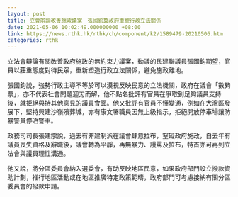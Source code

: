 ```yaml
---
layout: post
title: 立會辯論改善施政議案　張國鈞冀政府重塑行政立法關係
date: 2021-05-06 10:02:49.000000000 +08:00
link: https://news.rthk.hk/rthk/ch/component/k2/1589479-20210506.htm
categories: rthk
---
```


立法會辯論有關改善政府施政的無約束力議案，動議的民建聯議員張國鈞期望，官員以莊重態度對待民眾，重新塑造行政立法關係，避免施政離地。

張國鈞說，強勢行政主導不等於可以漠視反映民意的立法機關，政府在議會「數夠票」，亦不代表社會問題迎刃而解，他不點名批評有官員在爭取到足夠議員支持後，就拒絕與持其他意見的議員會面。他又批評有官員不懂變通，例如在大灣區發展下，堅持興建沙嶺殯葬城，亦有康文署職員因無上級指示，拒絕開放停車場讓防暴警員停泊警車。

政務司司長張建宗說，過去有非建制派在議會肆意拉布，窒礙政府施政，自去年有議員喪失資格及辭職後，議會轉為平靜，再無暴力、謾罵及拉布，特首亦可再到立法會與議員理性溝通。

他又說，將分區委員會納入選委會，有助反映地區民意，如果政府部門設立撥款資助計劃，推行地區活動或在地區推廣特定政策範疇，政府部門可考慮接納有關分區委員會的撥款申請。
